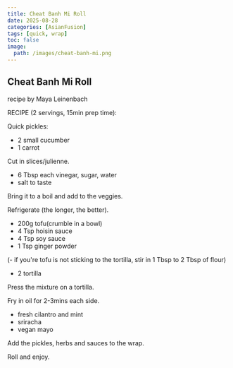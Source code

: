 ```yaml
---
title: Cheat Banh Mi Roll
date: 2025-08-28
categories: [AsianFusion]
tags: [quick, wrap]
toc: false
image:
  path: /images/cheat-banh-mi.png
---
```

## Cheat Banh Mi Roll
recipe by Maya Leinenbach

RECIPE (2 servings, 15min prep time):

Quick pickles:

- 2 small cucumber
- 1 carrot

Cut in slices/julienne.

- 6 Tbsp each vinegar, sugar, water
- salt to taste

Bring it to a boil and add to the veggies.

Refrigerate (the longer, the better).

- 200g tofu(crumble in a bowl)
- 4 Tsp hoisin sauce
- 4 Tsp soy sauce
- 1 Tsp ginger powder

(- if you're tofu is not sticking to the tortilla, stir in 1 Tbsp to 2 Tbsp of flour)

- 2 tortilla

Press the mixture on a tortilla.

Fry in oil for 2-3mins each side.

- fresh cilantro and mint
- sriracha
- vegan mayo

Add the pickles, herbs and sauces to the wrap.

Roll and enjoy.
